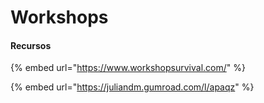 # Workshops

#### Recursos

{% embed url="https://www.workshopsurvival.com/" %}

{% embed url="https://juliandm.gumroad.com/l/apaqz" %}
